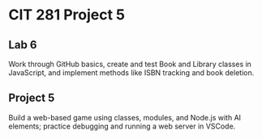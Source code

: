 # CIT 281 Project 5

## Lab 6
Work through GitHub basics, create and test Book and Library classes in JavaScript, and implement methods like ISBN tracking and book deletion.

## Project 5
Build a web-based game using classes, modules, and Node.js with AI elements; practice debugging and running a web server in VSCode.

